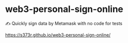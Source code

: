 # web3-personal-sign-online

✍️ Quickly sign data by Metamask with no code for tests

https://s373r.github.io/web3-personal-sign-online/
